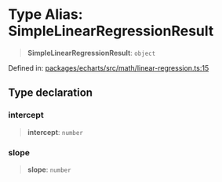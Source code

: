 # Type Alias: SimpleLinearRegressionResult

> **SimpleLinearRegressionResult**: `object`

Defined in: [packages/echarts/src/math/linear-regression.ts:15](https://github.com/GeoDaCenter/openassistant/blob/95db62ddd98ea06cccc7750f9f0e37556d8bf20e/packages/echarts/src/math/linear-regression.ts#L15)

## Type declaration

### intercept

> **intercept**: `number`

### slope

> **slope**: `number`
